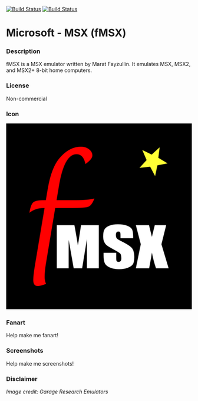 [![Build Status](https://travis-ci.org/kodi-game/game.libretro.fmsx.svg?branch=master)](https://travis-ci.org/kodi-game/game.libretro.fmsx)
[![Build Status](https://ci.appveyor.com/api/projects/status/github/kodi-game/game.libretro.fmsx?svg=true)](https://ci.appveyor.com/project/kodi-game/game-libretro-fmsx)

# Microsoft - MSX (fMSX)

### Description

fMSX is a MSX emulator written by Marat Fayzullin. It emulates MSX, MSX2, and MSX2+ 8-bit home computers.

### License

Non-commercial

### Icon

![Icon](game.libretro.fmsx/resources/icon.png)

### Fanart

Help make me fanart!

### Screenshots

Help make me screenshots!

### Disclaimer

*Image credit: Garage Research Emulators*
